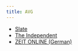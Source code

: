 ```yaml
---
title: AVG
---
```

- [Slate](http://www.slate.com/blogs/future_tense/2015/09/21/anti_virus_company_avg_is_honest_in_a_new_privacy_policy_about_how_it_collects.html)
- [The Independent](http://www.independent.co.uk/life-style/gadgets-and-tech/features/anti-virus-software-if-you-use-avgs-free-software-it-will-sell-your-data-10515043.html)
- [ZEIT ONLINE (German)](http://www.zeit.de/digital/datenschutz/2015-09/avg-antivirus-nutzerdaten-verkaufen)

